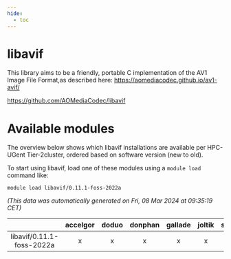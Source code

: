 ```yaml
---
hide:
  - toc
---
```


libavif
=======


This library aims to be a friendly, portable C implementation of the AV1 Image File Format,as described here: https://aomediacodec.github.io/av1-avif/

https://github.com/AOMediaCodec/libavif
# Available modules


The overview below shows which libavif installations are available per HPC-UGent Tier-2cluster, ordered based on software version (new to old).

To start using libavif, load one of these modules using a `module load` command like:

```shell
module load libavif/0.11.1-foss-2022a
```

*(This data was automatically generated on Fri, 08 Mar 2024 at 09:35:19 CET)*  

| |accelgor|doduo|donphan|gallade|joltik|skitty|
| :---: | :---: | :---: | :---: | :---: | :---: | :---: |
|libavif/0.11.1-foss-2022a|x|x|x|x|x|x|
